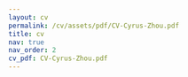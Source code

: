 ```yaml
---
layout: cv
permalink: /cv/assets/pdf/CV-Cyrus-Zhou.pdf
title: cv
nav: true
nav_order: 2
cv_pdf: CV-Cyrus-Zhou.pdf
---
```

